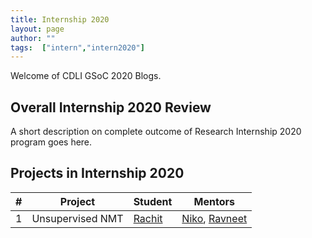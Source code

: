 ```yaml
---
title: Internship 2020
layout: page
author: ""
tags:  ["intern","intern2020"]
---
```


Welcome of CDLI GSoC 2020 Blogs.

## Overall Internship 2020 Review 
A short description on complete outcome of Research Internship 2020 program goes here.

## Projects in Internship 2020

|\# | Project | Student | Mentors |  
|---	|---	|---	|---	|  
|1   	| Unsupervised NMT   | [Rachit](https://www.linkedin.com/in/rachit-bansal/)  | [Niko](https://www.linkedin.com/in/niko-schenk-88927a41/), [Ravneet](https://www.linkedin.com/in/ravneetpunia/)  | 